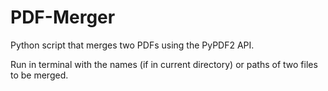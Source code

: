 # PDF-Merger
Python script that merges two PDFs using the PyPDF2 API.

Run in terminal with the names (if in current directory) or paths of two files to be merged. 
